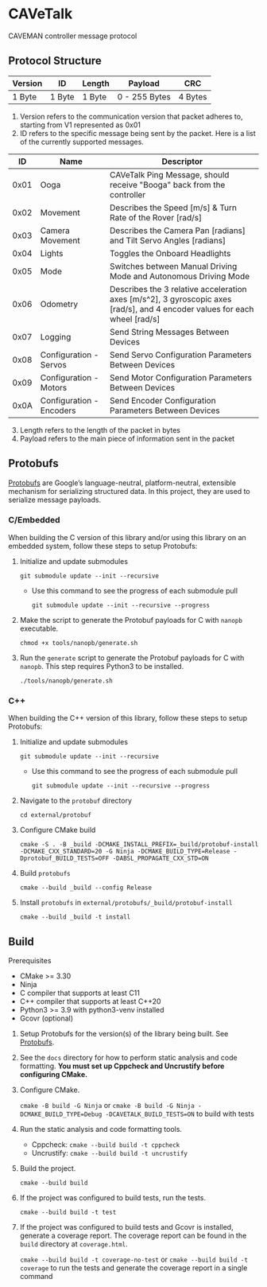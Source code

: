 # CAVeTalk

CAVEMAN controller message protocol

## Protocol Structure

| Version | ID     | Length | Payload       | CRC     |
| ------- | ------ | ------ | ------------- | ------- |
| 1 Byte  | 1 Byte | 1 Byte | 0 - 255 Bytes | 4 Bytes |

1. Version refers to the communication version that packet adheres to, starting from V1 represented as 0x01
2. ID refers to the specific message being sent by the packet. Here is a list of the currently supported messages.

| ID   | Name            | Descriptor                                                             |
| ---- | --------------- | ---------------------------------------------------------------------- |
| 0x01 | Ooga            | CAVeTalk Ping Message, should receive "Booga" back from the controller |
| 0x02 | Movement        | Describes the Speed [m/s] & Turn Rate of the Rover [rad/s]             |
| 0x03 | Camera Movement | Describes the Camera Pan [radians] and Tilt Servo Angles [radians]     |
| 0x04 | Lights          | Toggles the Onboard Headlights                                         |
| 0x05 | Mode            | Switches between Manual Driving Mode and Autonomous Driving Mode       |
| 0x06 | Odometry        | Describes the 3 relative acceleration axes [m/s^2], 3 gyroscopic axes [rad/s], and 4 encoder values for each wheel [rad/s] |
| 0x07 | Logging         | Send String Messages Between Devices |
| 0x08 | Configuration - Servos   | Send Servo Configuration Parameters Between Devices |
| 0x09 | Configuration - Motors  | Send Motor Configuration Parameters Between Devices |
| 0x0A | Configuration - Encoders   | Send Encoder Configuration Parameters Between Devices |

3. Length refers to the length of the packet in bytes
4. Payload refers to the main piece of information sent in the packet

## Protobufs

[Protobufs](https://protobuf.dev/) are Google’s language-neutral, platform-neutral, extensible mechanism for serializing structured data. In this project, they are used to serialize message payloads.

### C/Embedded

When building the C version of this library and/or using this library on an embedded system, follow these steps to setup Protobufs:

1. Initialize and update submodules

   `git submodule update --init --recursive `

   - Use this command to see the progress of each submodule pull

      `git submodule update --init --recursive --progress`

2. Make the script to generate the Protobuf payloads for C with `nanopb` executable.

   `chmod +x tools/nanopb/generate.sh`

3. Run the `generate` script to generate the Protobuf payloads for C with `nanopb`.  This step requires Python3 to be installed.

    `./tools/nanopb/generate.sh`

### C++

When building the C++ version of this library, follow these steps to setup Protobufs:

1. Initialize and update submodules

   `git submodule update --init --recursive`

   - Use this command to see the progress of each submodule pull

      `git submodule update --init --recursive --progress`

2. Navigate to the `protobuf` directory

   `cd external/protobuf`

3. Configure CMake build

   `cmake -S . -B _build -DCMAKE_INSTALL_PREFIX=_build/protobuf-install -DCMAKE_CXX_STANDARD=20 -G Ninja -DCMAKE_BUILD_TYPE=Release -Dprotobuf_BUILD_TESTS=OFF -DABSL_PROPAGATE_CXX_STD=ON`

4. Build `protobufs`

   `cmake --build _build --config Release`

5. Install `protobufs` in `external/protobufs/_build/protobuf-install`

   `cmake --build _build -t install`

## Build

Prerequisites
- CMake >= 3.30
- Ninja
- C compiler that supports at least C11
- C++ compiler that supports at least C++20
- Python3 >= 3.9 with python3-venv installed
- Gcovr (optional)

1. Setup Protobufs for the version(s) of the library being built.  See [Protobufs](#protobufs).

2. See the `docs` directory for how to perform static analysis and code formatting. **You must set up Cppcheck and Uncrustify before configuring CMake.**

3. Configure CMake.

   `cmake -B build -G Ninja` or `cmake -B build -G Ninja -DCMAKE_BUILD_TYPE=Debug -DCAVETALK_BUILD_TESTS=ON` to build with tests

4. Run the static analysis and code formatting tools.

   - Cppcheck: `cmake --build build -t cppcheck`
   - Uncrustify: `cmake --build build -t uncrustify`

5. Build the project.

   `cmake --build build`

6. If the project was configured to build tests, run the tests.

   `cmake --build build -t test`

7. If the project was configured to build tests and Gcovr is installed, generate a coverage report.  The coverage report can be found in the `build` directory at `coverage.html`. 

   `cmake --build build -t coverage-no-test` or `cmake --build build -t coverage` to run the tests and generate the coverage report in a single command
